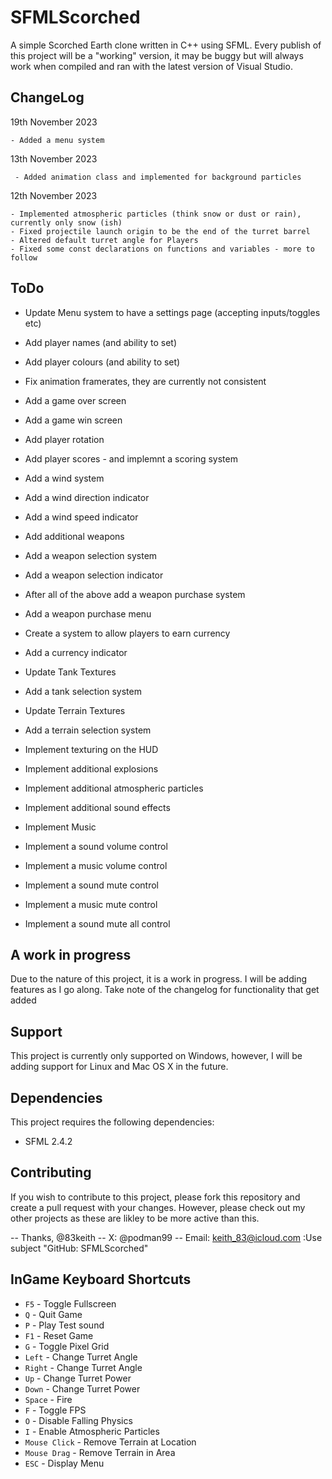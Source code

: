 # SFMLScorched
A simple Scorched Earth clone written in C++ using SFML.
Every publish of this project will be a "working" version, it may be buggy but will always work when compiled and ran with the latest version of Visual Studio.

## ChangeLog
19th November 2023

    - Added a menu system

13th November 2023

     - Added animation class and implemented for background particles


12th November 2023

 	- Implemented atmospheric particles (think snow or dust or rain), currently only snow (ish)
    - Fixed projectile launch origin to be the end of the turret barrel
    - Altered default turret angle for Players
    - Fixed some const declarations on functions and variables - more to follow


## ToDo
 - Update Menu system to have a settings page (accepting inputs/toggles etc)
 - Add player names (and ability to set)
 - Add player colours (and ability to set)
 
 - Fix animation framerates, they are currently not consistent
 - Add a game over screen
 - Add a game win screen
 - Add player rotation
 - Add player scores - and implemnt a scoring system
 - Add a wind system
 - Add a wind direction indicator
 - Add a wind speed indicator
 - Add additional weapons
 - Add a weapon selection system
 - Add a weapon selection indicator
 - After all of the above add a weapon purchase system
 - Add a weapon purchase menu
 - Create a system to allow players to earn currency
 - Add a currency indicator
 - Update Tank Textures
 - Add a tank selection system
 - Update Terrain Textures
 - Add a terrain selection system
 - Implement texturing on the HUD
 - Implement additional explosions
 - Implement additional atmospheric particles
 - Implement additional sound effects
 - Implement Music
 - Implement a sound volume control
 - Implement a music volume control
 - Implement a sound mute control
 - Implement a music mute control
 - Implement a sound mute all control

## A work in progress
Due to the nature of this project, it is a work in progress. I will be adding features as I go along. Take note of the changelog for functionality that get added

## Support
This project is currently only supported on Windows, however, I will be adding support for Linux and Mac OS X in the future.

## Dependencies
This project requires the following dependencies:
* SFML 2.4.2

## Contributing
If you wish to contribute to this project, please fork this repository and create a pull request with your changes.
However, please check out my other projects as these are likley to be more active than this.

-- Thanks, @83keith
-- X: @podman99
-- Email: keith_83@icloud.com :Use subject "GitHub: SFMLScorched"

## InGame Keyboard Shortcuts
* `F5` - Toggle Fullscreen
* `Q` - Quit Game
* `P` - Play Test sound
* `F1` - Reset Game
* `G` - Toggle Pixel Grid
* `Left` - Change Turret Angle
* `Right` - Change Turret Angle
* `Up` - Change Turret Power
* `Down` - Change Turret Power
* `Space` - Fire
* `F` - Toggle FPS
* `O` - Disable Falling Physics
* `I` - Enable Atmospheric Particles
* `Mouse Click` - Remove Terrain at Location
* `Mouse Drag` - Remove Terrain in Area
* `ESC` - Display Menu